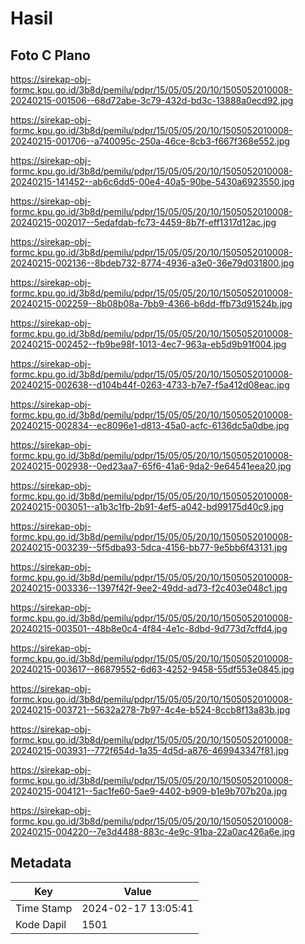 # Hasil

## Foto C Plano

https://sirekap-obj-formc.kpu.go.id/3b8d/pemilu/pdpr/15/05/05/20/10/1505052010008-20240215-001506--68d72abe-3c79-432d-bd3c-13888a0ecd92.jpg

https://sirekap-obj-formc.kpu.go.id/3b8d/pemilu/pdpr/15/05/05/20/10/1505052010008-20240215-001706--a740095c-250a-46ce-8cb3-f667f368e552.jpg

https://sirekap-obj-formc.kpu.go.id/3b8d/pemilu/pdpr/15/05/05/20/10/1505052010008-20240215-141452--ab6c6dd5-00e4-40a5-90be-5430a6923550.jpg

https://sirekap-obj-formc.kpu.go.id/3b8d/pemilu/pdpr/15/05/05/20/10/1505052010008-20240215-002017--5edafdab-fc73-4459-8b7f-eff1317d12ac.jpg

https://sirekap-obj-formc.kpu.go.id/3b8d/pemilu/pdpr/15/05/05/20/10/1505052010008-20240215-002136--8bdeb732-8774-4936-a3e0-36e79d031800.jpg

https://sirekap-obj-formc.kpu.go.id/3b8d/pemilu/pdpr/15/05/05/20/10/1505052010008-20240215-002259--8b08b08a-7bb9-4366-b6dd-ffb73d91524b.jpg

https://sirekap-obj-formc.kpu.go.id/3b8d/pemilu/pdpr/15/05/05/20/10/1505052010008-20240215-002452--fb9be98f-1013-4ec7-963a-eb5d9b91f004.jpg

https://sirekap-obj-formc.kpu.go.id/3b8d/pemilu/pdpr/15/05/05/20/10/1505052010008-20240215-002638--d104b44f-0263-4733-b7e7-f5a412d08eac.jpg

https://sirekap-obj-formc.kpu.go.id/3b8d/pemilu/pdpr/15/05/05/20/10/1505052010008-20240215-002834--ec8096e1-d813-45a0-acfc-6136dc5a0dbe.jpg

https://sirekap-obj-formc.kpu.go.id/3b8d/pemilu/pdpr/15/05/05/20/10/1505052010008-20240215-002938--0ed23aa7-65f6-41a6-9da2-9e64541eea20.jpg

https://sirekap-obj-formc.kpu.go.id/3b8d/pemilu/pdpr/15/05/05/20/10/1505052010008-20240215-003051--a1b3c1fb-2b91-4ef5-a042-bd99175d40c9.jpg

https://sirekap-obj-formc.kpu.go.id/3b8d/pemilu/pdpr/15/05/05/20/10/1505052010008-20240215-003239--5f5dba93-5dca-4156-bb77-9e5bb6f43131.jpg

https://sirekap-obj-formc.kpu.go.id/3b8d/pemilu/pdpr/15/05/05/20/10/1505052010008-20240215-003336--1397f42f-9ee2-49dd-ad73-f2c403e048c1.jpg

https://sirekap-obj-formc.kpu.go.id/3b8d/pemilu/pdpr/15/05/05/20/10/1505052010008-20240215-003501--48b8e0c4-4f84-4e1c-8dbd-9d773d7cffd4.jpg

https://sirekap-obj-formc.kpu.go.id/3b8d/pemilu/pdpr/15/05/05/20/10/1505052010008-20240215-003617--86879552-6d63-4252-9458-55df553e0845.jpg

https://sirekap-obj-formc.kpu.go.id/3b8d/pemilu/pdpr/15/05/05/20/10/1505052010008-20240215-003721--5632a278-7b97-4c4e-b524-8ccb8f13a83b.jpg

https://sirekap-obj-formc.kpu.go.id/3b8d/pemilu/pdpr/15/05/05/20/10/1505052010008-20240215-003931--772f654d-1a35-4d5d-a876-469943347f81.jpg

https://sirekap-obj-formc.kpu.go.id/3b8d/pemilu/pdpr/15/05/05/20/10/1505052010008-20240215-004121--5ac1fe60-5ae9-4402-b909-b1e9b707b20a.jpg

https://sirekap-obj-formc.kpu.go.id/3b8d/pemilu/pdpr/15/05/05/20/10/1505052010008-20240215-004220--7e3d4488-883c-4e9c-91ba-22a0ac426a6e.jpg


## Metadata

| Key        | Value               |
| ---------- | ------------------- |
| Time Stamp | 2024-02-17 13:05:41 |
| Kode Dapil | 1501                |



